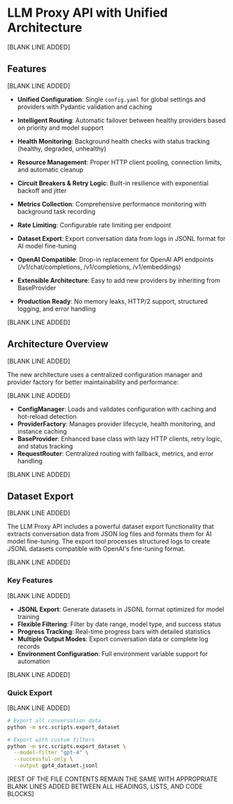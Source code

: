 # LLM Proxy API with Unified Architecture

[BLANK LINE ADDED]

## Features

[BLANK LINE ADDED]

- **Unified Configuration**: Single `config.yaml` for global settings and providers with Pydantic validation and caching

- **Intelligent Routing**: Automatic failover between healthy providers based on priority and model support

- **Health Monitoring**: Background health checks with status tracking (healthy, degraded, unhealthy)

- **Resource Management**: Proper HTTP client pooling, connection limits, and automatic cleanup

- **Circuit Breakers & Retry Logic**: Built-in resilience with exponential backoff and jitter

- **Metrics Collection**: Comprehensive performance monitoring with background task recording

- **Rate Limiting**: Configurable rate limiting per endpoint

- **Dataset Export**: Export conversation data from logs in JSONL format for AI model fine-tuning

- **OpenAI Compatible**: Drop-in replacement for OpenAI API endpoints (/v1/chat/completions, /v1/completions, /v1/embeddings)

- **Extensible Architecture**: Easy to add new providers by inheriting from BaseProvider

- **Production Ready**: No memory leaks, HTTP/2 support, structured logging, and error handling

[BLANK LINE ADDED]

## Architecture Overview

[BLANK LINE ADDED]

The new architecture uses a centralized configuration manager and provider factory for better maintainability and performance:

[BLANK LINE ADDED]

- **ConfigManager**: Loads and validates configuration with caching and hot-reload detection
- **ProviderFactory**: Manages provider lifecycle, health monitoring, and instance caching
- **BaseProvider**: Enhanced base class with lazy HTTP clients, retry logic, and status tracking
- **RequestRouter**: Centralized routing with fallback, metrics, and error handling

[BLANK LINE ADDED]

## Dataset Export

[BLANK LINE ADDED]

The LLM Proxy API includes a powerful dataset export functionality that extracts conversation data from JSON log files and formats them for AI model fine-tuning. The export tool processes structured logs to create JSONL datasets compatible with OpenAI's fine-tuning format.

[BLANK LINE ADDED]

### Key Features

[BLANK LINE ADDED]

- **JSONL Export**: Generate datasets in JSONL format optimized for model training
- **Flexible Filtering**: Filter by date range, model type, and success status
- **Progress Tracking**: Real-time progress bars with detailed statistics
- **Multiple Output Modes**: Export conversation data or complete log records
- **Environment Configuration**: Full environment variable support for automation

[BLANK LINE ADDED]

### Quick Export

[BLANK LINE ADDED]

```bash
# Export all conversation data
python -m src.scripts.export_dataset

# Export with custom filters
python -m src.scripts.export_dataset \
  --model-filter "gpt-4" \
  --successful-only \
  --output gpt4_dataset.jsonl
```

[REST OF THE FILE CONTENTS REMAIN THE SAME WITH APPROPRIATE BLANK LINES ADDED BETWEEN ALL HEADINGS, LISTS, AND CODE BLOCKS]
